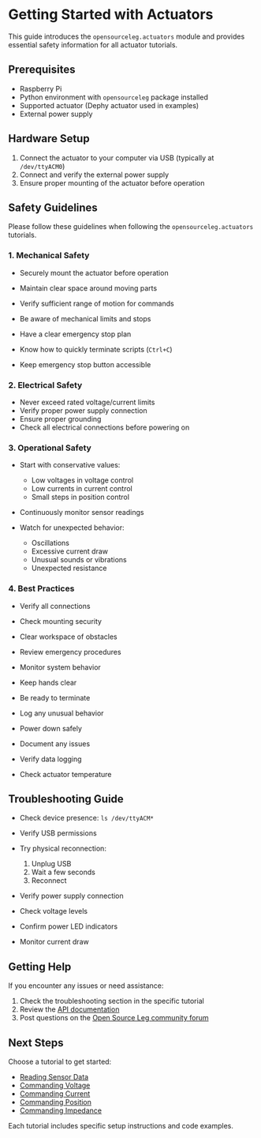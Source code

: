 # Getting Started with Actuators

This guide introduces the `opensourceleg.actuators` module and provides essential safety information for all actuator tutorials.

## Prerequisites

- Raspberry Pi
- Python environment with `opensourceleg` package installed
- Supported actuator (Dephy actuator used in examples)
- External power supply

## Hardware Setup

1. Connect the actuator to your computer via USB (typically at `/dev/ttyACM0`)
2. Connect and verify the external power supply
3. Ensure proper mounting of the actuator before operation

## Safety Guidelines

Please follow these guidelines when following the `opensourceleg.actuators` tutorials.

### 1. Mechanical Safety

- Securely mount the actuator before operation
- Maintain clear space around moving parts
- Verify sufficient range of motion for commands
- Be aware of mechanical limits and stops

- Have a clear emergency stop plan
- Know how to quickly terminate scripts (`Ctrl+C`)
- Keep emergency stop button accessible

### 2. Electrical Safety

- Never exceed rated voltage/current limits
- Verify proper power supply connection
- Ensure proper grounding
- Check all electrical connections before powering on

### 3. Operational Safety

- Start with conservative values:

    - Low voltages in voltage control
    - Low currents in current control
    - Small steps in position control

- Continuously monitor sensor readings
- Watch for unexpected behavior:
    - Oscillations
    - Excessive current draw
    - Unusual sounds or vibrations
    - Unexpected resistance

### 4. Best Practices

- Verify all connections
- Check mounting security
- Clear workspace of obstacles
- Review emergency procedures

- Monitor system behavior
- Keep hands clear
- Be ready to terminate
- Log any unusual behavior

- Power down safely
- Document any issues
- Verify data logging
- Check actuator temperature

## Troubleshooting Guide

- Check device presence: `ls /dev/ttyACM*`
- Verify USB permissions
- Try physical reconnection:

    1.  Unplug USB
    2.  Wait a few seconds
    3.  Reconnect

- Verify power supply connection
- Check voltage levels
- Confirm power LED indicators
- Monitor current draw

## Getting Help

If you encounter any issues or need assistance:

1. Check the troubleshooting section in the specific tutorial
2. Review the [API documentation](../../api/actuators/actuators.md)
3. Post questions on the [Open Source Leg community forum](https://opensourceleg.org/community)

## Next Steps

Choose a tutorial to get started:

- [Reading Sensor Data](reading_sensor_data.md)
- [Commanding Voltage](commanding_voltage.md)
- [Commanding Current](commanding_current.md)
- [Commanding Position](commanding_position.md)
- [Commanding Impedance](commanding_impedance.md)

Each tutorial includes specific setup instructions and code examples.
